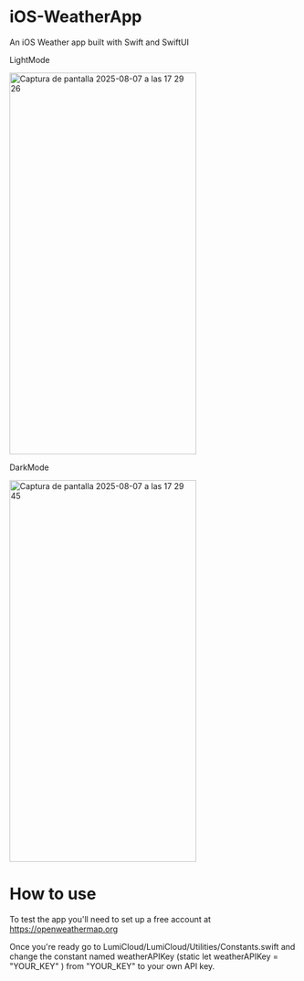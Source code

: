 # iOS-WeatherApp
An iOS Weather app built with Swift and SwiftUI

LightMode

<img width="327" height="668" alt="Captura de pantalla 2025-08-07 a las 17 29 26" src="https://github.com/user-attachments/assets/d0d902f9-8696-4a14-a853-db96904a47a0" />

DarkMode

<img width="327" height="668" alt="Captura de pantalla 2025-08-07 a las 17 29 45" src="https://github.com/user-attachments/assets/0d9667d4-6284-4e1d-93ce-b8cb320988e4" />

# How to use
To test the app you'll need to set up a free account at https://openweathermap.org

Once you're ready go to LumiCloud/LumiCloud/Utilities/Constants.swift and change the constant named weatherAPIKey (static let weatherAPIKey = "YOUR_KEY"
) from "YOUR_KEY" to your own API key.
